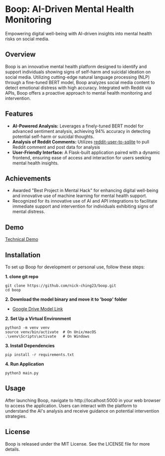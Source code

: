 # Boop: AI-Driven Mental Health Monitoring

Empowering digital well-being with AI-driven insights into mental health risks on social media.

## Overview

Boop is an innovative mental health platform designed to identify and support individuals showing signs of self-harm and suicidal ideation on social media. Utilizing cutting-edge natural language processing (NLP) through a fine-tuned BERT model, Boop analyzes social media content to detect emotional distress with high accuracy. Integrated with Reddit via APIs, Boop offers a proactive approach to mental health monitoring and intervention.

## Features
- **AI-Powered Analysis:** Leverages a finely-tuned BERT model for advanced sentiment analysis, achieving 94% accuracy in detecting potential self-harm or suicidal thoughts.
- **Analysis of Reddit Comments:** Utilizes [reddit-user-to-sqlite](https://github.com/xavdid/reddit-user-to-sqlite/?tab=readme-ov-file) to pull Reddit comment and post data for analysis 
- **User-Friendly Interface:** A Flask-built application paired with a dynamic frontend, ensuring ease of access and interaction for users seeking mental health insights.

## Achievements
- Awarded "Best Project in Mental Hack" for enhancing digital well-being and innovative use of machine learning for mental health support. 
- Recognized for its innovative use of AI and API integrations to facilitate immediate support and intervention for individuals exhibiting signs of mental distress.

## Demo
[Technical Demo](https://youtu.be/Yrkgv3PpxnY)

## Installation
To set up Boop for development or personal use, follow these steps:

**1. clone git repo**
```
git clone https://github.com/nick-ching23/boop.git
cd boop
```

**2. Download the model binary and move it to 'boop' folder**
- [Google Drive Model Link](https://drive.google.com/file/d/1X9agZvBPm0p34b6zIUUjo1Zw_owoar5d/view?usp=sharing)

**2. Set Up a Virtual Environment**
```
python3 -m venv venv
source venv/bin/activate  # On Unix/macOS
.\venv\Scripts\activate   # On Windows
```
**3. Install Dependencies**
```
pip install -r requirements.txt
```

**4. Run Application**
```
python3 main.py
```
## Usage 

After launching Boop, navigate to http://localhost:5000 in your web browser to access the application. Users can interact with the platform to understand the AI's analysis and receive guidance on potential intervention strategies.

## License
Boop is released under the MIT License. See the LICENSE file for more details.

